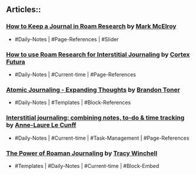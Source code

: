 ## Articles::
### [How to Keep a Journal in Roam Research](https://markmcelroy.com/how-to-keep-a-journal-in-roam-research/) by [Mark McElroy](Mark%20McElroy.md)
- #Daily-Notes | #Page-References | #Slider
### [How to use Roam Research for Interstitial Journaling](https://www.cortexfutura.com/interstitial-journaling-roam-research/) by [Cortex Futura](Cortex%20Futura.md)
- #Daily-Notes | #Current-time | #Page-References
### [Atomic Journaling - Expanding Thoughts](https://brandontoner.substack.com/p/atomic-journaling) by [Brandon Toner](Brandon%20Toner.md)
- #Daily-Notes | #Templates | #Block-References
### [Interstitial journaling: combining notes, to-do & time tracking](https://nesslabs.com/interstitial-journaling) by [Anne-Laure Le Cunff](Anne-Laure%20Le%20Cunff.md)
- #Daily-Notes | #Current-time | #Task-Management | #Page-References
### [The Power of Roaman Journaling](https://www.roambrain.com/the-power-of-roaman-journaling/) by [Tracy Winchell](Tracy%20Winchell.md)
- #Templates | #Daily-Notes | #Current-time | #Block-Embed